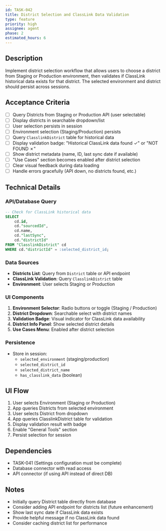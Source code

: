 ```yaml
---
id: TASK-042
title: District Selection and ClassLink Data Validation
type: feature
priority: high
assignee: agent
phase: 2
estimated_hours: 6
---
```


## Description
Implement district selection workflow that allows users to choose a district from Staging or Production environment, then validates if ClassLink historical data exists for that district. The selected environment and district should persist across sessions.

## Acceptance Criteria
- [ ] Query Districts from Staging or Production API (user selectable)
- [ ] Display districts in searchable dropdown/list
- [ ] User selection persists in session
- [ ] Environment selection (Staging/Production) persists
- [ ] Query `ClasslinkDistrict` table for historical data
- [ ] Display validation badge: "Historical ClassLink data found ✓" or "NOT FOUND ✗"
- [ ] Show district metadata (name, ID, last sync date if available)
- [ ] "Use Cases" section becomes enabled after district selection
- [ ] Clear visual feedback during data loading
- [ ] Handle errors gracefully (API down, no districts found, etc.)

## Technical Details

### API/Database Query
```sql
-- Check for ClassLink historical data
SELECT
    cd.id,
    cd."sourcedId",
    cd.name,
    cd."lastSync",
    cd."districtId"
FROM "ClasslinkDistrict" cd
WHERE cd."districtId" = :selected_district_id;
```

### Data Sources
- **Districts List**: Query from `District` table or API endpoint
- **ClassLink Validation**: Query `ClasslinkDistrict` table
- **Environment**: User selects Staging or Production

### UI Components
1. **Environment Selector**: Radio buttons or toggle (Staging / Production)
2. **District Dropdown**: Searchable select with district names
3. **Validation Badge**: Visual indicator for ClassLink data availability
4. **District Info Panel**: Show selected district details
5. **Use Cases Menu**: Enabled after district selection

### Persistence
- Store in session:
  - `selected_environment` (staging/production)
  - `selected_district_id`
  - `selected_district_name`
  - `has_classlink_data` (boolean)

## UI Flow
1. User selects Environment (Staging or Production)
2. App queries Districts from selected environment
3. User selects District from dropdown
4. App queries ClasslinkDistrict table for validation
5. Display validation result with badge
6. Enable "General Tools" section
7. Persist selection for session

## Dependencies
- TASK-041 (Settings configuration must be complete)
- Database connector with read access
- API connector (if using API instead of direct DB)

## Notes
- Initially query District table directly from database
- Consider adding API endpoint for districts list (future enhancement)
- Show last sync date if ClassLink data exists
- Provide helpful message if no ClassLink data found
- Consider caching district list for performance

